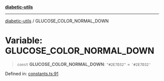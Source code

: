 [**diabetic-utils**](../README.md)

***

[diabetic-utils](../globals.md) / GLUCOSE\_COLOR\_NORMAL\_DOWN

# Variable: GLUCOSE\_COLOR\_NORMAL\_DOWN

> `const` **GLUCOSE\_COLOR\_NORMAL\_DOWN**: `"#2E7D32"` = `'#2E7D32'`

Defined in: [constants.ts:91](https://github.com/marklearst/diabetic-utils/blob/0d03b5cd2e2b5edbf58275075cc81d8df31ac230/src/constants.ts#L91)

